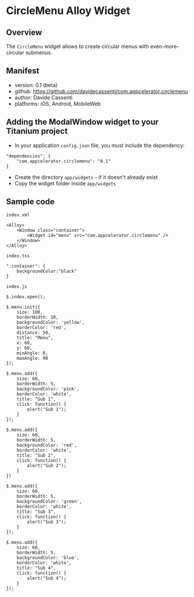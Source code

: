 # CircleMenu Alloy Widget

## Overview

The `CircleMenu` widget allows to create circular menus with even-more-circular submenus.

## Manifest

- version: 0.1 (beta)
- github: https://github.com/davidecassenti/com.appcelerator.circlemenu
- author: Davide Cassenti
- platforms: iOS, Android, MobileWeb

## Adding the ModalWindow widget to your Titanium project
- In your application `config.json` file, you must include the dependency:

```
"dependencies": {
    "com.appcelerator.circlemenu": "0.1"
}
```

- Create the directory `app/widgets` - if it doesn't already exist
- Copy the widget folder inside `app/widgets`


## Sample code

```index.xml```

```
<Alloy>
	<Window class="container">
		<Widget id="menu" src="com.appcelerator.circlemenu" />
	</Window>
</Alloy>
```

```index.tss```

```
".container": {
	backgroundColor:"black"
}
```

```index.js```

```
$.index.open();

$.menu.init({
	size: 100,
	borderWidth: 10,
	backgroundColor: 'yellow',
	borderColor: 'red',
	distance: 50,
	title: "Menu",
	x: 60,
	y: 60,
	minAngle: 0,
	maxAngle: 90
});

$.menu.add({
	size: 60,
	borderWidth: 5,
	backgroundColor: 'pink',
	borderColor: 'white',
	title: "Sub 1",
	click: function() {
		alert("Sub 1");
	}
});

$.menu.add({
	size: 60,
	borderWidth: 5,
	backgroundColor: 'red',
	borderColor: 'white',
	title: "Sub 2",
	click: function() {
		alert("Sub 2");
	}
})

$.menu.add({
	size: 60,
	borderWidth: 5,
	backgroundColor: 'green',
	borderColor: 'white',
	title: "Sub 3",
	click: function() {
		alert("Sub 3");
	}
});

$.menu.add({
	size: 60,
	borderWidth: 5,
	backgroundColor: 'blue',
	borderColor: 'white',
	title: "Sub 4",
	click: function() {
		alert("Sub 4");
	}
});
```